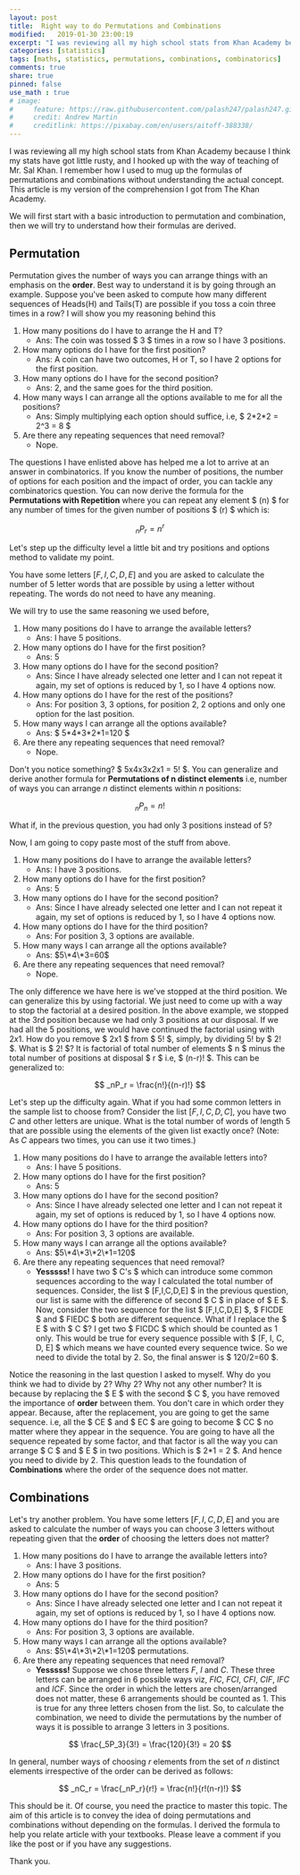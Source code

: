 ```yaml
---
layout: post
title:  Right way to do Permutations and Combinations
modified:   2019-01-30 23:00:19
excerpt: "I was reviewing all my high school stats from Khan Academy because I think my stats have got little rusty, and I got hooked with the way of teaching of Mr. Sal Khan. I remember how I used to mug up the formulas of permutations and combinations without understanding the actual concept. This article is my version of the comprehension I got from The Khan Academy."
categories: [statistics]
tags: [maths, statistics, permutations, combinations, combinatorics]
comments: true
share: true
pinned: false
use_math : true
# image:
#     feature: https://raw.githubusercontent.com/palash247/palash247.github.io/master/img/rubik.png
#     credit: Andrew Martin
#     creditlink: https://pixabay.com/en/users/aitoff-388338/
---
```


I was reviewing all my high school stats from Khan Academy because I think my stats have got little rusty, and I hooked up with the way of teaching of Mr. Sal Khan. I remember how I used to mug up the formulas of permutations and combinations without understanding the actual concept. This article is my version of the comprehension I got from The Khan Academy.

We will first start with a basic introduction to permutation and combination, then we will try to understand how their formulas are derived.

## Permutation

Permutation gives the number of ways you can arrange things with an emphasis on the **order**. Best way to understand it is by going through an example. Suppose you've been asked to compute how many different sequences of Heads(H) and Tails(T) are possible if you toss a coin three times in a row? I will show you my reasoning behind this

1. How many positions do I have to arrange the H and T?
    - Ans: The coin was tossed $ 3 $ times in a row so I have 3 positions.
2. How many options do I have for the first position?
    - Ans: A coin can have two outcomes, H or T, so I have 2 options for the first position.
3. How many options do I have for the second position?
    - Ans: 2, and the same goes for the third position.
4. How many ways I can arrange all the options available to me for all the positions?
    - Ans: Simply multiplying each option should suffice, i.e, $ 2\*2\*2 = 2^3 = 8 $
5. Are there any repeating sequences that need removal?
    - Nope.

The questions I have enlisted above has helped me a lot to arrive at an answer in combinatorics. If you know the number of positions, the number of options for each position and the impact of order, you can tackle any combinatorics question. You can now derive the formula for the **Permutations with Repetition** where you can repeat any element $ (n) $ for any number of times for the given number of positions $ (r) $ which is:

$$
    _nP_r = n^r
$$

Let's step up the difficulty level a little bit and try positions and options method to validate my point.

You have some letters $[F, I, C, D, E]$ and you are asked to calculate the number of 5 letter words that are possible by using a letter without repeating. The words do not need to have any meaning.

We will try to use the same reasoning we used before,

1. How many positions do I have to arrange the available letters?
    - Ans: I have 5 positions.
2. How many options do I have for the first position?
    - Ans: 5
3. How many options do I have for the second position?
    - Ans: Since I have already selected one letter and I can not repeat it again, my set of options is reduced by 1, so I have 4 options now.
4. How many options do I have for the rest of the positions?
    - Ans: For position 3, 3 options, for position 2, 2 options and only one option for the last position.
5. How many ways I can arrange all the options available?
    - Ans: $ 5\*4\*3\*2\*1=120 $
6. Are there any repeating sequences that need removal?
    - Nope.
  
Don't you notice something? $ 5x4x3x2x1 = 5! $. You can generalize and derive another formula for **Permutations of n distinct elements** i.e, number of ways you can arrange $n$ distinct elements within $n$ positions:

$$
    _nP_n = n!
$$

What if, in the previous question, you had only 3 positions instead of 5?

Now, I am going to copy paste most of the stuff from above.

1. How many positions do I have to arrange the available letters?
    - Ans: I have 3 positions.
2. How many options do I have for the first position?
    - Ans: 5
3. How many options do I have for the second position?
    - Ans: Since I have already selected one letter and I can not repeat it again, my set of options is reduced by $1$, so I have 4 options now.
4. How many options do I have for the third position?
    - Ans: For position $3$, $3$ options are available.
5. How many ways I can arrange all the options available?
    - Ans: $5\*4\*3=60$
6. Are there any repeating sequences that need removal?
    - Nope.

The only difference we have here is we've stopped at the third position. We can generalize this by using factorial. We just need to come up with a way to stop the factorial at a desired position. In the above example, we stopped at the 3rd position because we had only 3 positions at our disposal. If we had all the 5 positions, we would have continued the factorial using with $2x1$. How do you remove $ 2x1 $ from $ 5! $, simply, by dividing $5!$ by $ 2! $. What is $ 2! $? It is factorial of total number of elements $ n $ minus the total number of positions at disposal $ r $ i.e, $ (n-r)! $. This can be generalized to:

$$
    _nP_r = \frac{n!}{(n-r)!}
$$

Let's step up the difficulty again. What if you had some common letters in the sample list to choose from? Consider the list $[F, I, C, D, C]$, you have two $C$ and other letters are unique. What is the total number of words of length 5 that are possible using the elements of the given list exactly once? (Note: As $C$ appears two times, you can use it two times.)

1. How many positions do I have to arrange the available letters into?
    - Ans: I have 5 positions.
2. How many options do I have for the first position?
    - Ans: 5
3. How many options do I have for the second position?
    - Ans: Since I have already selected one letter and I can not repeat it again, my set of options is reduced by $1$, so I have 4 options now.
4. How many options do I have for the third position?
    - Ans: For position $3$, $3$ options are available.
5. How many ways I can arrange all the options available?
    - Ans: $5\*4\*3\*2\*1=120$
6. Are there any repeating sequences that need removal?
    - **Yesssss!** I have two $ C's $ which can introduce some common sequences according to the way I calculated the total number of sequences. Consider, the list $ [F,I,C,D,E] $ in the previous question, our list is same with the difference of  second $ C $ in place of $ E $. Now, consider the two sequence for the list $ [F,I,C,D,E] $, $ FICDE $ and $ FIEDC $ both are different sequence. What if I replace the $ E $ with $ C $? I get two $ FICDC $ which should be counted as 1 only. This would be true for every sequence possible with $ [F, I, C, D, E] $ which means we have counted every sequence twice. So we need to divide the total by 2. So, the final answer is $ 120/2=60 $.

Notice the reasoning in the last question I asked to myself. Why do you think we had to divide by 2? Why 2? Why not any other number? It is because by replacing the $ E $ with the second $ C $, you have removed the importance of **order** between them. You don't care in which order they appear. Because, after the replacement, you are going to get the same sequence. i.e, all the $ CE $ and $ EC $ are going to become $ CC $ no matter where they appear in the sequence. You are going to have all the sequence repeated by some factor, and that factor is all the way you can arrange $ C $ and $ E $ in two positions. Which is $ 2\*1 = 2 $. And hence you need to divide by $2$. This question leads to the foundation of **Combinations** where the order of the sequence does not matter.

## Combinations

Let's try another problem. You have some letters $[F, I, C, D, E]$ and you are asked to calculate the number of ways you can choose $3$ letters without repeating given that the **order** of choosing the letters does not matter?

1. How many positions do I have to arrange the available letters into?
    - Ans: I have 3 positions.
2. How many options do I have for the first position?
    - Ans: 5
3. How many options do I have for the second position?
    - Ans: Since I have already selected one letter and I can not repeat it again, my set of options is reduced by $1$, so I have $4$ options now.
4. How many options do I have for the third position?
    - Ans: For position $3$, $3$ options are available.
5. How many ways I can arrange all the options available?
    - Ans: $5\*4\*3\*2\*1=120$ permutations.
6. Are there any repeating sequences that need removal?
    - **Yesssss!** Suppose we chose three letters $F$, $I$ and $C$. These three letters can be arranged in 6 possible ways viz, $FIC$, $FCI$, $CFI$, $CIF$, $IFC$ and $ICF$. Since the order in which the letters are chosen/arranged does not matter, these 6 arrangements should be counted as $1$. This is true for any three letters chosen from the list. So, to calculate the combination, we need to divide the permutations by the number of ways it is possible to arrange 3 letters in 3 positions.

$$
    \frac{_5P_3}{3!} = \frac{120}{3!} = 20
$$

In general, number ways of choosing $r$ elements from the set of $n$ distinct elements irrespective of the order can be derived as follows:

$$
    _nC_r = \frac{_nP_r}{r!} = \frac{n!}{r!(n-r)!}
$$

This should be it. Of course, you need the practice to master this topic. The aim of this article is to convey the idea of doing permutations and combinations without depending on the formulas. I derived the formula to help you relate article with your textbooks. Please leave a comment if you like the post or if you have any suggestions.

Thank you.